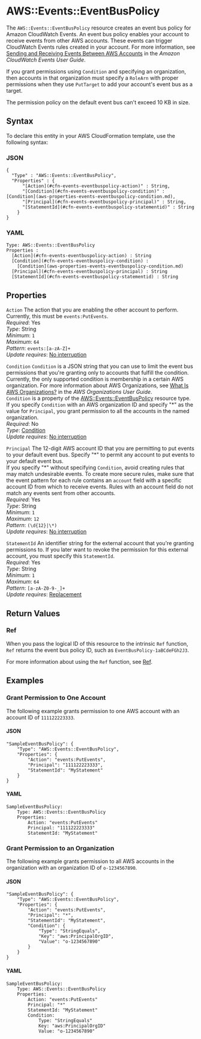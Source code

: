 # AWS::Events::EventBusPolicy<a name="aws-resource-events-eventbuspolicy"></a>

The `AWS::Events::EventBusPolicy` resource creates an event bus policy for Amazon CloudWatch Events\. An event bus policy enables your account to receive events from other AWS accounts\. These events can trigger CloudWatch Events rules created in your account\. For more information, see [Sending and Receiving Events Between AWS Accounts](https://docs.aws.amazon.com/AmazonCloudWatch/latest/events/CloudWatchEvents-CrossAccountEventDelivery.html) in the *Amazon CloudWatch Events User Guide*\.

If you grant permissions using `Condition` and specifying an organization, then accounts in that organization must specify a `RoleArn` with proper permissions when they use `PutTarget` to add your account's event bus as a target\.

The permission policy on the default event bus can't exceed 10 KB in size\.

## Syntax<a name="aws-resource-events-eventbuspolicy-syntax"></a>

To declare this entity in your AWS CloudFormation template, use the following syntax:

### JSON<a name="aws-resource-events-eventbuspolicy-syntax.json"></a>

```
{
  "Type" : "AWS::Events::EventBusPolicy",
  "Properties" : {
      "[Action](#cfn-events-eventbuspolicy-action)" : String,
      "[Condition](#cfn-events-eventbuspolicy-condition)" : [Condition](aws-properties-events-eventbuspolicy-condition.md),
      "[Principal](#cfn-events-eventbuspolicy-principal)" : String,
      "[StatementId](#cfn-events-eventbuspolicy-statementid)" : String
    }
}
```

### YAML<a name="aws-resource-events-eventbuspolicy-syntax.yaml"></a>

```
Type: AWS::Events::EventBusPolicy
Properties : 
﻿  [Action](#cfn-events-eventbuspolicy-action) : String
﻿  [Condition](#cfn-events-eventbuspolicy-condition) : 
    [Condition](aws-properties-events-eventbuspolicy-condition.md)
﻿  [Principal](#cfn-events-eventbuspolicy-principal) : String
﻿  [StatementId](#cfn-events-eventbuspolicy-statementid) : String
```

## Properties<a name="aws-resource-events-eventbuspolicy-properties"></a>

`Action`  <a name="cfn-events-eventbuspolicy-action"></a>
The action that you are enabling the other account to perform\. Currently, this must be `events:PutEvents`\.  
*Required*: Yes  
*Type*: String  
*Minimum*: `1`  
*Maximum*: `64`  
*Pattern*: `events:[a-zA-Z]+`  
*Update requires*: [No interruption](https://docs.aws.amazon.com/AWSCloudFormation/latest/UserGuide/using-cfn-updating-stacks-update-behaviors.html#update-no-interrupt)

`Condition`  <a name="cfn-events-eventbuspolicy-condition"></a>
`Condition` is a JSON string that you can use to limit the event bus permissions that you're granting only to accounts that fulfill the condition\. Currently, the only supported condition is membership in a certain AWS organization\. For more information about AWS Organizations, see [What Is AWS Organizations?](https://docs.aws.amazon.com/organizations/latest/userguide/orgs_introduction.html) in the *AWS Organizations User Guide*\.  
 `Condition` is a property of the [ AWS::Events::EventBusPolicy](https://docs.aws.amazon.com/AWSCloudFormation/latest/UserGuide/aws-resource-events-eventbuspolicy.html) resource type\.  
If you specify `Condition` with an AWS organization ID and specify "\*" as the value for `Principal`, you grant permission to all the accounts in the named organization\.  
*Required*: No  
*Type*: [Condition](aws-properties-events-eventbuspolicy-condition.md)  
*Update requires*: [No interruption](https://docs.aws.amazon.com/AWSCloudFormation/latest/UserGuide/using-cfn-updating-stacks-update-behaviors.html#update-no-interrupt)

`Principal`  <a name="cfn-events-eventbuspolicy-principal"></a>
The 12\-digit AWS account ID that you are permitting to put events to your default event bus\. Specify "\*" to permit any account to put events to your default event bus\.  
If you specify "\*" without specifying `Condition`, avoid creating rules that may match undesirable events\. To create more secure rules, make sure that the event pattern for each rule contains an `account` field with a specific account ID from which to receive events\. Rules with an account field do not match any events sent from other accounts\.  
*Required*: Yes  
*Type*: String  
*Minimum*: `1`  
*Maximum*: `12`  
*Pattern*: `(\d{12}|\*)`  
*Update requires*: [No interruption](https://docs.aws.amazon.com/AWSCloudFormation/latest/UserGuide/using-cfn-updating-stacks-update-behaviors.html#update-no-interrupt)

`StatementId`  <a name="cfn-events-eventbuspolicy-statementid"></a>
An identifier string for the external account that you're granting permissions to\. If you later want to revoke the permission for this external account, you must specify this `StatementId`\.  
*Required*: Yes  
*Type*: String  
*Minimum*: `1`  
*Maximum*: `64`  
*Pattern*: `[a-zA-Z0-9-_]+`  
*Update requires*: [Replacement](https://docs.aws.amazon.com/AWSCloudFormation/latest/UserGuide/using-cfn-updating-stacks-update-behaviors.html#update-replacement)

## Return Values<a name="aws-resource-events-eventbuspolicy-return-values"></a>

### Ref<a name="aws-resource-events-eventbuspolicy-return-values-ref"></a>

 When you pass the logical ID of this resource to the intrinsic `Ref` function, `Ref` returns the event bus policy ID, such as `EventBusPolicy-1aBCdeFGh2J3`\.

For more information about using the `Ref` function, see [Ref](https://docs.aws.amazon.com/AWSCloudFormation/latest/UserGuide/intrinsic-function-reference-ref.html)\.

## Examples<a name="aws-resource-events-eventbuspolicy--examples"></a>

### Grant Permission to One Account<a name="aws-resource-events-eventbuspolicy--examples--Grant_Permission_to_One_Account"></a>

The following example grants permission to one AWS account with an account ID of `111122223333`\. 

#### JSON<a name="aws-resource-events-eventbuspolicy--examples--Grant_Permission_to_One_Account--json"></a>

```
"SampleEventBusPolicy": {
    "Type": "AWS::Events::EventBusPolicy",
    "Properties": {
        "Action": "events:PutEvents",
        "Principal": "111122223333",
        "StatementId": "MyStatement"
    }
}
```

#### YAML<a name="aws-resource-events-eventbuspolicy--examples--Grant_Permission_to_One_Account--yaml"></a>

```
SampleEventBusPolicy: 
    Type: AWS::Events::EventBusPolicy
    Properties: 
        Action: "events:PutEvents"
        Principal: "111122223333"
        StatementId: "MyStatement"
```

### Grant Permission to an Organization<a name="aws-resource-events-eventbuspolicy--examples--Grant_Permission_to_an_Organization"></a>

The following example grants permission to all AWS accounts in the organization with an organization ID of `o-1234567890`\.

#### JSON<a name="aws-resource-events-eventbuspolicy--examples--Grant_Permission_to_an_Organization--json"></a>

```
"SampleEventBusPolicy": {
    "Type": "AWS::Events::EventBusPolicy",
    "Properties": {
        "Action": "events:PutEvents",
        "Principal": "*",
        "StatementId": "MyStatement",
        "Condition": {
            "Type": "StringEquals",
            "Key": "aws:PrincipalOrgID",
            "Value": "o-1234567890"
        }
    }
}
```

#### YAML<a name="aws-resource-events-eventbuspolicy--examples--Grant_Permission_to_an_Organization--yaml"></a>

```
SampleEventBusPolicy: 
    Type: AWS::Events::EventBusPolicy
    Properties: 
        Action: "events:PutEvents"
        Principal: "*"
        StatementId: "MyStatement"
        Condition: 
            Type: "StringEquals"
            Key: "aws:PrincipalOrgID"
            Value: "o-1234567890"
```